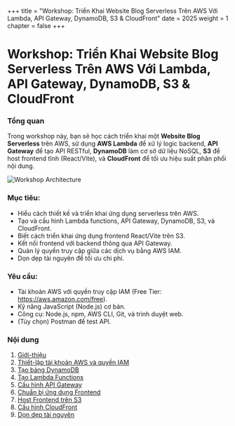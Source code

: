 +++
title = "Workshop: Triển Khai Website Blog Serverless Trên AWS Với Lambda, API Gateway, DynamoDB, S3 & CloudFront"
date = 2025
weight = 1
chapter = false
+++

# Workshop: Triển Khai Website Blog Serverless Trên AWS Với Lambda, API Gateway, DynamoDB, S3 & CloudFront

### Tổng quan

Trong workshop này, bạn sẽ học cách triển khai một **Website Blog Serverless** trên AWS, sử dụng **AWS Lambda** để xử lý logic backend, **API Gateway** để tạo API RESTful, **DynamoDB** làm cơ sở dữ liệu NoSQL, **S3** để host frontend tĩnh (React/Vite), và **CloudFront** để tối ưu hiệu suất phân phối nội dung.

![Workshop Architecture](/images/workshop_architecture.png)

### Mục tiêu:

- Hiểu cách thiết kế và triển khai ứng dụng serverless trên AWS.
- Tạo và cấu hình Lambda functions, API Gateway, DynamoDB, S3, và CloudFront.
- Biết cách triển khai ứng dụng frontend React/Vite trên S3.
- Kết nối frontend với backend thông qua API Gateway.
- Quản lý quyền truy cập giữa các dịch vụ bằng AWS IAM.
- Dọn dẹp tài nguyên để tối ưu chi phí.

### Yêu cầu:

- Tài khoản AWS với quyền truy cập IAM (Free Tier: https://aws.amazon.com/free).
- Kỹ năng JavaScript (Node.js) cơ bản.
- Công cụ: Node.js, npm, AWS CLI, Git, và trình duyệt web.
- (Tùy chọn) Postman để test API.

### Nội dung

1. [Giới-thiệu](1-Introduction/)
2. [Thiết-lập tài khoản AWS và quyền IAM](2-Set-Up-AWS-Account-and-IAM-Permissions/)
3. [Tạo bảng DynamoDB](3-Create-DynamoDB-Table/)
4. [Tạo Lambda Functions](4-Create-Lambda-Functions/)
5. [Cấu hình API Gateway](5-Configure-API-Gateway/)
6. [Chuẩn bị ứng dụng Frontend](6-Prepare-Frontend-Application/)
7. [Host Frontend trên S3](7-Host-Frontend-on-S3/)
8. [Cấu hình CloudFront](8-Configure-CloudFront/)
9. [Dọn dẹp tài nguyên](9-Clean-Up-Resources/)
